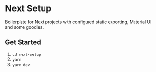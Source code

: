 # Next Setup 

Boilerplate for Next projects with configured static exporting, Material UI and some goodies.

## Get Started

1. `cd next-setup`
2. `yarn`
3. `yarn dev`
